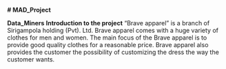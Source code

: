 **# MAD_Project**

**Data_Miners**
**Introduction to the project**
“Brave apparel” is a branch of Sirigampola holding (Pvt). Ltd. Brave apparel comes with a huge variety of clothes for men and women. The main 
focus of the Brave apparel is to provide good quality clothes for a reasonable price. Brave apparel also provides the customer the possibility of 
customizing the dress the way the customer wants.
